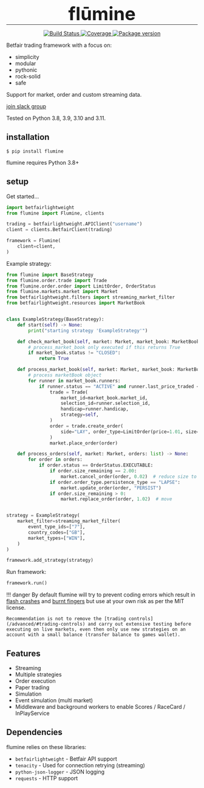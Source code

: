 <h1 align="center" style="font-size: 3rem; margin: -15px 0">
flūmine
</h1>

---

<div align="center">
<p>
<a href="https://github.com/betcode-org/flumine/actions?query=workflow%3Atest">
    <img src="https://github.com/betcode-org/flumine/workflows/test/badge.svg" alt="Build Status">
</a>
<a href="https://coveralls.io/github/liampauling/flumine?branch=master">
    <img src="https://coveralls.io/repos/github/liampauling/flumine/badge.svg?branch=master" alt="Coverage">
</a>
<a href="https://pypi.python.org/pypi/flumine">
    <img src="https://badge.fury.io/py/flumine.svg" alt="Package version">
</a>
</p>
</div>

Betfair trading framework with a focus on:

- simplicity
- modular
- pythonic
- rock-solid
- safe

Support for market, order and custom streaming data.

[join slack group](https://join.slack.com/t/betcode-org/shared_invite/zt-25yz6dt1y-LHya5VzHLOzN3RZEQrSnrA)

Tested on Python 3.8, 3.9, 3.10 and 3.11.

## installation

```
$ pip install flumine
```

flumine requires Python 3.8+

## setup

Get started...

```python
import betfairlightweight
from flumine import Flumine, clients

trading = betfairlightweight.APIClient("username")
client = clients.BetfairClient(trading)

framework = Flumine(
    client=client,
)
```

Example strategy:

```python
from flumine import BaseStrategy
from flumine.order.trade import Trade
from flumine.order.order import LimitOrder, OrderStatus
from flumine.markets.market import Market
from betfairlightweight.filters import streaming_market_filter
from betfairlightweight.resources import MarketBook


class ExampleStrategy(BaseStrategy):
    def start(self) -> None:
        print("starting strategy 'ExampleStrategy'")

    def check_market_book(self, market: Market, market_book: MarketBook) -> bool:
        # process_market_book only executed if this returns True
        if market_book.status != "CLOSED":
            return True

    def process_market_book(self, market: Market, market_book: MarketBook) -> None:
        # process marketBook object
        for runner in market_book.runners:
            if runner.status == "ACTIVE" and runner.last_price_traded < 1.5:
                trade = Trade(
                    market_id=market_book.market_id,
                    selection_id=runner.selection_id,
                    handicap=runner.handicap,
                    strategy=self,
                )
                order = trade.create_order(
                    side="LAY", order_type=LimitOrder(price=1.01, size=2.00)
                )
                market.place_order(order)

    def process_orders(self, market: Market, orders: list) -> None:
        for order in orders:
            if order.status == OrderStatus.EXECUTABLE:
                if order.size_remaining == 2.00:
                    market.cancel_order(order, 0.02)  # reduce size to 1.98
                if order.order_type.persistence_type == "LAPSE":
                    market.update_order(order, "PERSIST")
                if order.size_remaining > 0:
                    market.replace_order(order, 1.02)  # move


strategy = ExampleStrategy(
    market_filter=streaming_market_filter(
        event_type_ids=["7"],
        country_codes=["GB"],
        market_types=["WIN"],
    )
)

framework.add_strategy(strategy)
```

Run framework:

```python
framework.run()
```

!!! danger
    By default flumine will try to prevent coding errors which result in [flash crashes](https://en.wikipedia.org/wiki/Flash_crash) and [burnt fingers](https://www.betangel.com/forum/viewtopic.php?f=5&t=2458) but use at your own risk as per the MIT license.
    
    Recommendation is not to remove the [trading controls](/advanced/#trading-controls) and carry out extensive testing before executing on live markets, even then only use new strategies on an account with a small balance (transfer balance to games wallet).

## Features

- Streaming
- Multiple strategies
- Order execution
- Paper trading
- Simulation
- Event simulation (multi market)
- Middleware and background workers to enable Scores / RaceCard / InPlayService

## Dependencies

flumine relies on these libraries:

* `betfairlightweight` - Betfair API support
* `tenacity` - Used for connection retrying (streaming)
* `python-json-logger` - JSON logging
* `requests` - HTTP support
